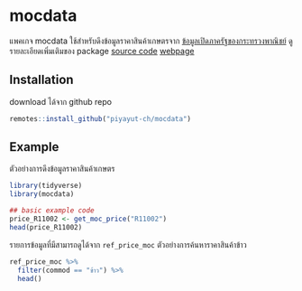 # mocdata

<!-- badges: start -->
<!-- badges: end -->

แพคเกจ mocdata ใช้สำหรับดึงข้อมูลราคาสินค้าเกษตรจาก [ข้อมูลเปิดภาครัฐของกระทรวงพาณิชย์](https://data.moc.go.th)
ดูรายละเอียดเพิ่มเติมของ package 
[source code](https://github.com/piyayut-ch/mocdata)
[webpage](https://github.com/piyayut-ch/mocdata)

## Installation

download ได้จาก github repo

``` r
remotes::install_github("piyayut-ch/mocdata")
```

## Example

ตัวอย่างการดึงข้อมูลราคาสินค้าเกษตร

``` r
library(tidyverse)
library(mocdata)

## basic example code
price_R11002 <- get_moc_price("R11002")
head(price_R11002)
```

รายการข้อมูลที่มีสามารถดูได้จาก `ref_price_moc` ตัวอย่างการค้นหาราคาสินค้าข้าว
``` r
ref_price_moc %>%
  filter(commod == "ข้าว") %>%
  head()
```

